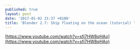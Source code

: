 ```yaml
---
published: true
layout: post
date: '2017-01-02 21:37 +0100'
title: 'Blender 2.7: Ship floating on the ocean (tutorial) '
---
```

[https://www.youtube.com/watch?v=sfi7HW8qHAo](https://www.youtube.com/watch?v=sfi7HW8qHAo)
